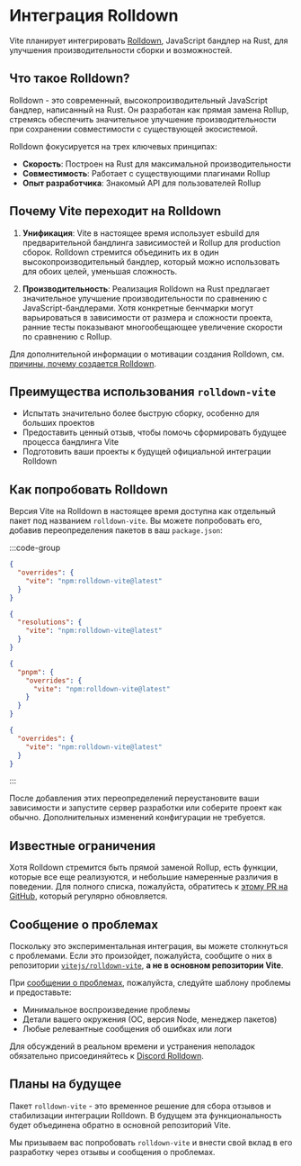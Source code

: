 # Интеграция Rolldown

Vite планирует интегрировать [Rolldown](https://rolldown.rs), JavaScript бандлер на Rust, для улучшения производительности сборки и возможностей.

## Что такое Rolldown?

Rolldown - это современный, высокопроизводительный JavaScript бандлер, написанный на Rust. Он разработан как прямая замена Rollup, стремясь обеспечить значительное улучшение производительности при сохранении совместимости с существующей экосистемой.

Rolldown фокусируется на трех ключевых принципах:

- **Скорость**: Построен на Rust для максимальной производительности
- **Совместимость**: Работает с существующими плагинами Rollup
- **Опыт разработчика**: Знакомый API для пользователей Rollup

## Почему Vite переходит на Rolldown

1. **Унификация**: Vite в настоящее время использует esbuild для предварительной бандлинга зависимостей и Rollup для production сборок. Rolldown стремится объединить их в один высокопроизводительный бандлер, который можно использовать для обоих целей, уменьшая сложность.

2. **Производительность**: Реализация Rolldown на Rust предлагает значительное улучшение производительности по сравнению с JavaScript-бандлерами. Хотя конкретные бенчмарки могут варьироваться в зависимости от размера и сложности проекта, ранние тесты показывают многообещающее увеличение скорости по сравнению с Rollup.

Для дополнительной информации о мотивации создания Rolldown, см. [причины, почему создается Rolldown](https://rolldown.rs/guide/#why-rolldown).

## Преимущества использования `rolldown-vite`

- Испытать значительно более быструю сборку, особенно для больших проектов
- Предоставить ценный отзыв, чтобы помочь сформировать будущее процесса бандлинга Vite
- Подготовить ваши проекты к будущей официальной интеграции Rolldown

## Как попробовать Rolldown

Версия Vite на Rolldown в настоящее время доступна как отдельный пакет под названием `rolldown-vite`. Вы можете попробовать его, добавив переопределения пакетов в ваш `package.json`:

:::code-group

```json [npm]
{
  "overrides": {
    "vite": "npm:rolldown-vite@latest"
  }
}
```

```json [Yarn]
{
  "resolutions": {
    "vite": "npm:rolldown-vite@latest"
  }
}
```

```json [pnpm]
{
  "pnpm": {
    "overrides": {
      "vite": "npm:rolldown-vite@latest"
    }
  }
}
```

```json [Bun]
{
  "overrides": {
    "vite": "npm:rolldown-vite@latest"
  }
}
```

:::

После добавления этих переопределений переустановите ваши зависимости и запустите сервер разработки или соберите проект как обычно. Дополнительных изменений конфигурации не требуется.

## Известные ограничения

Хотя Rolldown стремится быть прямой заменой Rollup, есть функции, которые все еще реализуются, и небольшие намеренные различия в поведении. Для полного списка, пожалуйста, обратитесь к [этому PR на GitHub](https://github.com/vitejs/rolldown-vite/pull/84#issue-2903144667), который регулярно обновляется.

## Сообщение о проблемах

Поскольку это экспериментальная интеграция, вы можете столкнуться с проблемами. Если это произойдет, пожалуйста, сообщите о них в репозитории [`vitejs/rolldown-vite`](https://github.com/vitejs/rolldown-vite), **а не в основном репозитории Vite**.

При [сообщении о проблемах](https://github.com/vitejs/rolldown-vite/issues/new), пожалуйста, следуйте шаблону проблемы и предоставьте:

- Минимальное воспроизведение проблемы
- Детали вашего окружения (ОС, версия Node, менеджер пакетов)
- Любые релевантные сообщения об ошибках или логи

Для обсуждений в реальном времени и устранения неполадок обязательно присоединяйтесь к [Discord Rolldown](https://chat.rolldown.rs/).

## Планы на будущее

Пакет `rolldown-vite` - это временное решение для сбора отзывов и стабилизации интеграции Rolldown. В будущем эта функциональность будет объединена обратно в основной репозиторий Vite.

Мы призываем вас попробовать `rolldown-vite` и внести свой вклад в его разработку через отзывы и сообщения о проблемах.
